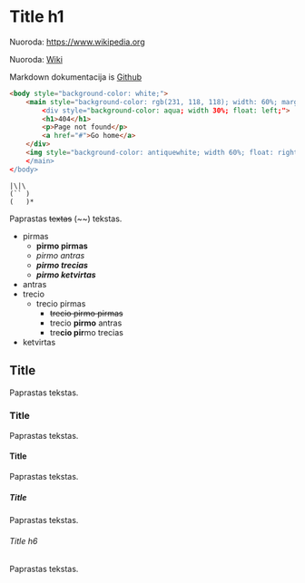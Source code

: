 # Title h1

Nuoroda: https://www.wikipedia.org
 
Nuoroda: [Wiki](https://www.wikipedia.org)

Markdown dokumentacija is [Github](https://docs.github.com/en/get-started/writing-on-github/getting-started-with-writing-and-formatting-on-github/basic-writing-and-formatting-syntax) 

```html
<body style="background-color: white;">
    <main style="background-color: rgb(231, 118, 118); width: 60%; margin-left: 20%; margin-right: 20%; margin-top: 10%; margin-bottom:
        <div style="background-color: aqua; width 30%; float: left;">
        <h1>404</h1>
        <p>Page not found</p>
        <a href="#">Go home</a>
    </div>
    <img style="background-color: antiquewhite; width 60%; float: right;" src="./img/No_name.jpg" alt="Ateiviu lekste kuri vagia musu d
    </main>
</body>
```

```
|\|\
(`` )
(   )*
```

Paprastas ~~textas~~ (~~) tekstas.
- pirmas
    - **pirmo pirmas**
    - _pirmo antras_
    - **_pirmo trecias_**
    - _**pirmo ketvirtas**_
- antras
- trecio
    - trecio pirmas
        - ~~trecio pirmo pirmas~~
        - trecio **pirmo** antras
        - tre**cio pir**mo trecias
- ketvirtas
## Title
Paprastas tekstas.

### Title
Paprastas tekstas.

#### Title
Paprastas tekstas.

##### Title

Paprastas tekstas.
###### Title h6

Paprastas tekstas.

